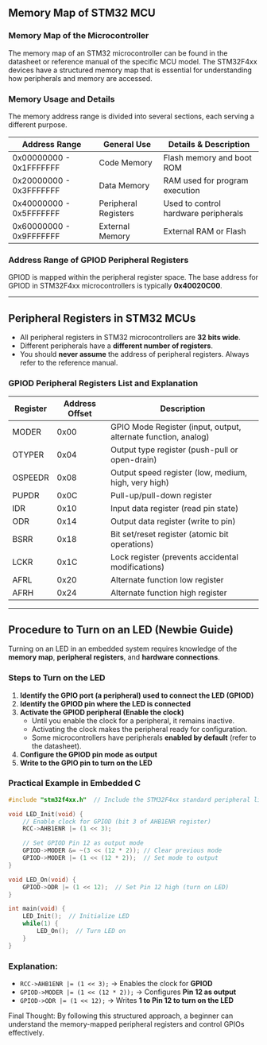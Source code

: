 ## Memory Map of STM32 MCU

### Memory Map of the Microcontroller
The memory map of an STM32 microcontroller can be found in the datasheet or reference manual of the specific MCU model. The STM32F4xx devices have a structured memory map that is essential for understanding how peripherals and memory are accessed.

### Memory Usage and Details
The memory address range is divided into several sections, each serving a different purpose.

| Address Range | General Use | Details & Description |
|--------------|------------|-----------------------|
| 0x00000000 - 0x1FFFFFFF | Code Memory | Flash memory and boot ROM |
| 0x20000000 - 0x3FFFFFFF | Data Memory | RAM used for program execution |
| 0x40000000 - 0x5FFFFFFF | Peripheral Registers | Used to control hardware peripherals |
| 0x60000000 - 0x9FFFFFFF | External Memory | External RAM or Flash |

### Address Range of GPIOD Peripheral Registers
GPIOD is mapped within the peripheral register space. The base address for GPIOD in STM32F4xx microcontrollers is typically **0x40020C00**.

---
## Peripheral Registers in STM32 MCUs

- All peripheral registers in STM32 microcontrollers are **32 bits wide**.
- Different peripherals have a **different number of registers**.
- You should **never assume** the address of peripheral registers. Always refer to the reference manual.

### GPIOD Peripheral Registers List and Explanation
| Register | Address Offset | Description |
|----------|---------------|-------------|
| MODER | 0x00 | GPIO Mode Register (input, output, alternate function, analog) |
| OTYPER | 0x04 | Output type register (push-pull or open-drain) |
| OSPEEDR | 0x08 | Output speed register (low, medium, high, very high) |
| PUPDR | 0x0C | Pull-up/pull-down register |
| IDR | 0x10 | Input data register (read pin state) |
| ODR | 0x14 | Output data register (write to pin) |
| BSRR | 0x18 | Bit set/reset register (atomic bit operations) |
| LCKR | 0x1C | Lock register (prevents accidental modifications) |
| AFRL | 0x20 | Alternate function low register |
| AFRH | 0x24 | Alternate function high register |

---
## Procedure to Turn on an LED (Newbie Guide)
Turning on an LED in an embedded system requires knowledge of the **memory map**, **peripheral registers**, and **hardware connections**.

### Steps to Turn on the LED

1. **Identify the GPIO port (a peripheral) used to connect the LED (GPIOD)**
2. **Identify the GPIOD pin where the LED is connected**
3. **Activate the GPIOD peripheral (Enable the clock)**
   - Until you enable the clock for a peripheral, it remains inactive.
   - Activating the clock makes the peripheral ready for configuration.
   - Some microcontrollers have peripherals **enabled by default** (refer to the datasheet).
4. **Configure the GPIOD pin mode as output**
5. **Write to the GPIO pin to turn on the LED**

### Practical Example in Embedded C
```c
#include "stm32f4xx.h"  // Include the STM32F4xx standard peripheral library

void LED_Init(void) {
    // Enable clock for GPIOD (bit 3 of AHB1ENR register)
    RCC->AHB1ENR |= (1 << 3);

    // Set GPIOD Pin 12 as output mode
    GPIOD->MODER &= ~(3 << (12 * 2)); // Clear previous mode
    GPIOD->MODER |= (1 << (12 * 2));  // Set mode to output
}

void LED_On(void) {
    GPIOD->ODR |= (1 << 12);  // Set Pin 12 high (turn on LED)
}

int main(void) {
    LED_Init();  // Initialize LED
    while(1) {
        LED_On();  // Turn LED on
    }
}
```

### Explanation:
- `RCC->AHB1ENR |= (1 << 3);` → Enables the clock for **GPIOD**
- `GPIOD->MODER |= (1 << (12 * 2));` → Configures **Pin 12 as output**
- `GPIOD->ODR |= (1 << 12);` → Writes **1 to Pin 12 to turn on the LED**

Final Thought: By following this structured approach, a beginner can understand the memory-mapped peripheral registers and control GPIOs effectively.
